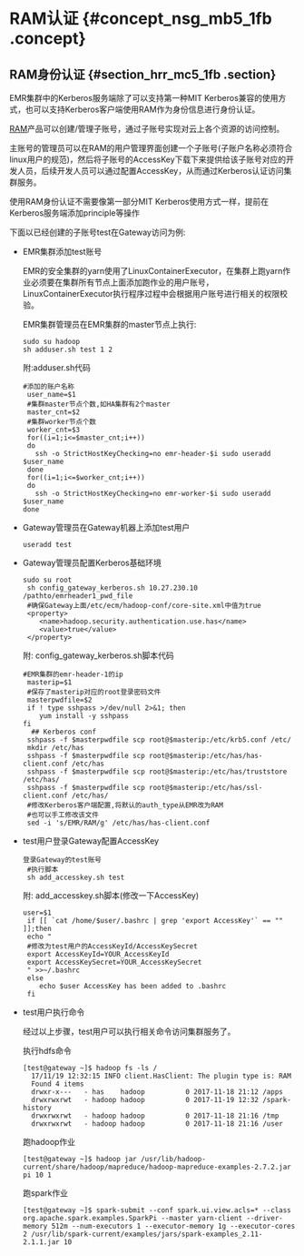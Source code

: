 # RAM认证 {#concept_nsg_mb5_1fb .concept}

## RAM身份认证 {#section_hrr_mc5_1fb .section}

EMR集群中的Kerberos服务端除了可以支持第一种MIT Kerberos兼容的使用方式，也可以支持Kerberos客户端使用RAM作为身份信息进行身份认证。

[RAM](https://www.aliyun.com/product/ram)产品可以创建/管理子账号，通过子账号实现对云上各个资源的访问控制。

主账号的管理员可以在RAM的用户管理界面创建一个子账号\(子账户名称必须符合linux用户的规范\)，然后将子账号的AccessKey下载下来提供给该子账号对应的开发人员，后续开发人员可以通过配置AccessKey，从而通过Kerberos认证访问集群服务。

使用RAM身份认证不需要像第一部分MIT Kerberos使用方式一样，提前在Kerberos服务端添加principle等操作

下面以已经创建的子账号test在Gateway访问为例:

-   EMR集群添加test账号

    EMR的安全集群的yarn使用了LinuxContainerExecutor，在集群上跑yarn作业必须要在集群所有节点上面添加跑作业的用户账号，LinuxContainerExecutor执行程序过程中会根据用户账号进行相关的权限校验。

    EMR集群管理员在EMR集群的master节点上执行:

    ```
    sudo su hadoop
    sh adduser.sh test 1 2
    ```

    附:adduser.sh代码

    ```
    #添加的账户名称
     user_name=$1
     #集群master节点个数,如HA集群有2个master
     master_cnt=$2
     #集群worker节点个数
     worker_cnt=$3
     for((i=1;i<=$master_cnt;i++))
     do
       ssh -o StrictHostKeyChecking=no emr-header-$i sudo useradd $user_name
     done
     for((i=1;i<=$worker_cnt;i++))
     do
       ssh -o StrictHostKeyChecking=no emr-worker-$i sudo useradd $user_name
    done
    ```

-   Gateway管理员在Gateway机器上添加test用户

    ```
    useradd test
    ```

-   Gateway管理员配置Kerberos基础环境

    ```
    sudo su root
     sh config_gateway_kerberos.sh 10.27.230.10 /pathto/emrheader1_pwd_file
     #确保Gateway上面/etc/ecm/hadoop-conf/core-site.xml中值为true
     <property>
        <name>hadoop.security.authentication.use.has</name>
        <value>true</value>
     </property>
    ```

    附: config\_gateway\_kerberos.sh脚本代码

    ```
    #EMR集群的emr-header-1的ip
     masterip=$1
     #保存了masterip对应的root登录密码文件
     masterpwdfile=$2
     if ! type sshpass >/dev/null 2>&1; then
        yum install -y sshpass
    fi
      ## Kerberos conf
     sshpass -f $masterpwdfile scp root@$masterip:/etc/krb5.conf /etc/
     mkdir /etc/has
     sshpass -f $masterpwdfile scp root@$masterip:/etc/has/has-client.conf /etc/has
     sshpass -f $masterpwdfile scp root@$masterip:/etc/has/truststore /etc/has/
     sshpass -f $masterpwdfile scp root@$masterip:/etc/has/ssl-client.conf /etc/has/
     #修改Kerberos客户端配置,将默认的auth_type从EMR改为RAM
     #也可以手工修改该文件
     sed -i 's/EMR/RAM/g' /etc/has/has-client.conf
    ```

-   test用户登录Gateway配置AccessKey

    ```
    登录Gateway的test账号
     #执行脚本
     sh add_accesskey.sh test
    ```

    附: add\_accesskey.sh脚本\(修改一下AccessKey\)

    ```
    user=$1
     if [[ `cat /home/$user/.bashrc | grep 'export AccessKey'` == "" ]];then
     echo "
     #修改为test用户的AccessKeyId/AccessKeySecret
     export AccessKeyId=YOUR_AccessKeyId
     export AccessKeySecret=YOUR_AccessKeySecret
     " >>~/.bashrc
     else
        echo $user AccessKey has been added to .bashrc
     fi
    ```

-   test用户执行命令

    经过以上步骤，test用户可以执行相关命令访问集群服务了。

    执行hdfs命令

    ```
    [test@gateway ~]$ hadoop fs -ls /
      17/11/19 12:32:15 INFO client.HasClient: The plugin type is: RAM
      Found 4 items
      drwxr-x---   - has    hadoop          0 2017-11-18 21:12 /apps
      drwxrwxrwt   - hadoop hadoop          0 2017-11-19 12:32 /spark-history
      drwxrwxrwt   - hadoop hadoop          0 2017-11-18 21:16 /tmp
      drwxrwxrwt   - hadoop hadoop          0 2017-11-18 21:16 /user
    ```

    跑hadoop作业

    ```
    [test@gateway ~]$ hadoop jar /usr/lib/hadoop-current/share/hadoop/mapreduce/hadoop-mapreduce-examples-2.7.2.jar pi 10 1
    ```

    跑spark作业

    ```
    [test@gateway ~]$ spark-submit --conf spark.ui.view.acls=* --class org.apache.spark.examples.SparkPi --master yarn-client --driver-memory 512m --num-executors 1 --executor-memory 1g --executor-cores 2 /usr/lib/spark-current/examples/jars/spark-examples_2.11-2.1.1.jar 10
    ```


